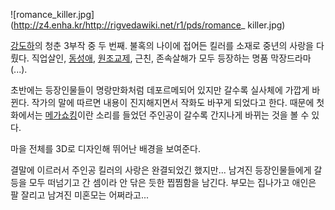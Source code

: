 ![romance_killer.jpg](http://z4.enha.kr/http://rigvedawiki.net/r1/pds/romance_
killer.jpg)

[강도하](%EA%B0%95%EB%8F%84%ED%95%98.md)의 청춘 3부작 중 두 번째. 불혹의 나이에 접어든 킬러를 소재로
중년의 사랑을 다뤘다. 직업살인, [동성애](%EB%8F%99%EC%84%B1%EC%95%A0.md),
[원조교제](%EC%9B%90%EC%A1%B0%EA%B5%90%EC%A0%9C.md), 근친, 존속살해가 모두 등장하는 명품
막장드라마(...).

초반에는 등장인물들이 명랑만화처럼 데포르메되어 있지만 갈수록 실사체에 가깝게 바뀐다. 작가의 말에 따르면 내용이 진지해지면서 작화도 바꾸게
되었다고 한다. 때문에 첫 화에서는 [메가쇼킹](%EB%A9%94%EA%B0%80%EC%87%BC%ED%82%B9.md)이란 소리를
들었던 주인공이 갈수록 간지나게 바뀌는 것을 볼 수 있다.

마을 전체를 3D로 디자인해 뛰어난 배경을 보여준다.

결말에 이르러서 주인공 킬러의 사랑은 완결되었긴 했지만... 남겨진 등장인물들에게 갈등을 모두 떠넘기고 간 셈이라 안 닦은 듯한 찝찜함을
남긴다. 부모는 집나가고 애인은 팔 잘리고 남겨진 미혼모는 어쩌라고...

